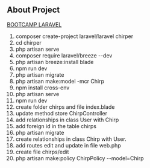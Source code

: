 ## About Project
[BOOTCAMP LARAVEL](https://bootcamp.laravel.com/blade/creating-chirps)
1. composer create-project laravel/laravel chirper
2. cd chirper
3. php artisan serve
4. composer require laravel/breeze --dev
5. php artisan breeze:install blade
6. npm run dev
7. php artisan migrate
8. php artisan make:model -mcr Chirp
9. npm install cross-env
10. php artisan serve
11. npm run dev 
12. create folder chirps and file index.blade
13. update method store ChirpController
14. add relationships in class User with Chirp
15. add foreign id in the table chirps
16. php artisan migrate
17. create relationships in class Chirp with User.
18. add routes edit and update in file web.php
19. create file chirps/edit
20. php artisan make:policy ChirpPolicy --model=Chirp
